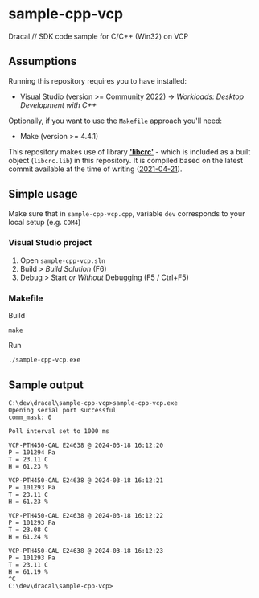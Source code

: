 # sample-cpp-vcp
Dracal // SDK code sample for C/C++ (Win32) on VCP

## Assumptions

Running this repository requires you to have installed:
- Visual Studio (version >= Community 2022)
  -> _Workloads: Desktop Development with C++_

Optionally, if you want to use the `Makefile` approach you'll need:
- Make (version >= 4.4.1)

This repository makes use of library [**'libcrc'**](https://github.com/lammertb/libcrc/) - which is included as a built object (`libcrc.lib`) in this repository. It is compiled based on the latest commit available at the time of writing ([2021-04-21](https://github.com/lammertb/libcrc/commit/7719e2112a9a960b1bba130d02bebdf58e8701f1)).


## Simple usage

Make sure that in `sample-cpp-vcp.cpp`, variable `dev` corresponds to your local setup (e.g. `COM4`)


### Visual Studio project

1. Open `sample-cpp-vcp.sln`
1. Build > _Build Solution_ (F6)
1. Debug > Start _or Without_ Debugging (F5 / Ctrl+F5)

### Makefile

Build
```
make
```

Run
```
./sample-cpp-vcp.exe
```

## Sample output


```
C:\dev\dracal\sample-cpp-vcp>sample-cpp-vcp.exe
Opening serial port successful
comm_mask: 0

Poll interval set to 1000 ms

VCP-PTH450-CAL E24638 @ 2024-03-18 16:12:20
P = 101294 Pa
T = 23.11 C
H = 61.23 %

VCP-PTH450-CAL E24638 @ 2024-03-18 16:12:21
P = 101293 Pa
T = 23.11 C
H = 61.23 %

VCP-PTH450-CAL E24638 @ 2024-03-18 16:12:22
P = 101293 Pa
T = 23.08 C
H = 61.24 %

VCP-PTH450-CAL E24638 @ 2024-03-18 16:12:23
P = 101293 Pa
T = 23.11 C
H = 61.19 %
^C
C:\dev\dracal\sample-cpp-vcp>
```
